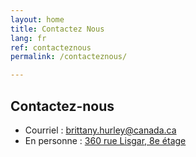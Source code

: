 ```yaml
---
layout: home
title: Contactez Nous
lang: fr
ref: contacteznous
permalink: /contacteznous/

---
```

<script src="https://portal.hipporello.net/default/embed.js?formId=09189800e4e84be587017c5843ecf3db"></script>

## Contactez-nous
- Courriel : [brittany.hurley@canada.ca](mailto:brittany.hurley@canada.ca)
- En personne : [360 rue Lisgar, 8e étage](https://goo.gl/maps/EGtbR8EMoDMkbCdh8)
